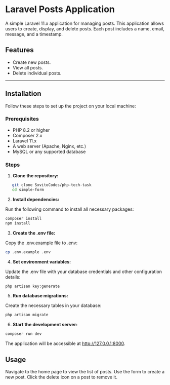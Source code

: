 # Laravel Posts Application

A simple Laravel 11.x application for managing posts. This application allows users to create, display, and delete posts. Each post includes a name, email, message, and a timestamp.

## Features

- Create new posts.
- View all posts.
- Delete individual posts.

---

## Installation

Follow these steps to set up the project on your local machine:

### Prerequisites

- PHP 8.2 or higher
- Composer 2.x
- Laravel 11.x
- A web server (Apache, Nginx, etc.)
- MySQL or any supported database

### Steps

1. **Clone the repository:**
```bash
   git clone SxvitoCodes/php-tech-task
   cd simple-form
```

2. **Install dependencies:**

Run the following command to install all necessary packages:

```bash
composer install
npm install
```
3. **Create the .env file:**

Copy the .env.example file to .env:

```bash
cp .env.example .env
```

4. **Set environment variables:**

Update the .env file with your database credentials and other configuration details:

```bash
php artisan key:generate
```
5. **Run database migrations:**

Create the necessary tables in your database:

```bash
php artisan migrate
```

6. **Start the development server:**

```bash
composer run dev
```
The application will be accessible at http://127.0.0.1:8000.

## Usage
Navigate to the home page to view the list of posts.
Use the form to create a new post.
Click the delete icon on a post to remove it.